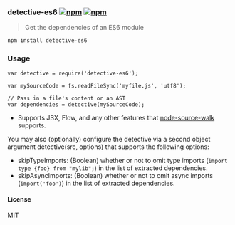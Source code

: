 ### detective-es6 [![npm](http://img.shields.io/npm/v/detective-es6.svg)](https://npmjs.org/package/detective-es6) [![npm](http://img.shields.io/npm/dm/detective-es6.svg)](https://npmjs.org/package/detective-es6)

> Get the dependencies of an ES6 module

`npm install detective-es6`

### Usage

    var detective = require('detective-es6');

    var mySourceCode = fs.readFileSync('myfile.js', 'utf8');

    // Pass in a file's content or an AST
    var dependencies = detective(mySourceCode);

-   Supports JSX, Flow, and any other features that [node-source-walk](https://github.com/mrjoelkemp/node-source-walk) supports.

You may also (optionally) configure the detective via a second object argument detective(src, options) that supports the following options:

-   skipTypeImports: (Boolean) whether or not to omit type imports (`import type {foo} from "mylib";`) in the list of extracted dependencies.
-   skipAsyncImports: (Boolean) whether or not to omit async imports (`import('foo')`) in the list of extracted dependencies.

#### License

MIT
